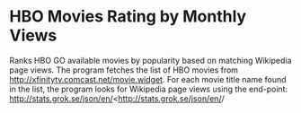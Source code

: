 # HBO Movies Rating by Monthly Views
Ranks HBO GO available movies by popularity based on matching Wikipedia page views. The program fetches the list of HBO movies from http://xfinitytv.comcast.net/movie.widget. For each movie title name found in the list, the program looks for Wikipedia page views using the end-point: http://stats.grok.se/json/en/<http://stats.grok.se/json/en/<YYYYMM>/<title name>. The program then adds up daily views for the movie and stores the total number of monthly views for the movie title.

Finally, the program sorts the list of movies by the total number of monthly views.

## Third Party Libraries
We're using jsoup-1.8.1.jar (http://jsoup.org) for parsing the HTML document, and json-simple-1.1.1.jar (https://code.google.com/p/json-simple/) for processing JSON.